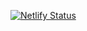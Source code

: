 [![Netlify Status](https://api.netlify.com/api/v1/badges/d1ef532b-1721-4c21-bc0a-f0def69623ab/deploy-status)](https://app.netlify.com/sites/chemistry-in-english-ebook/deploys)
